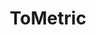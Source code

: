 ---
title: ToMetric
crosslinks:
- mildlyinteresting
- fatlogic
- Gunners
- onewheel
- programming
- Velo
- nevertellmetheodds
---